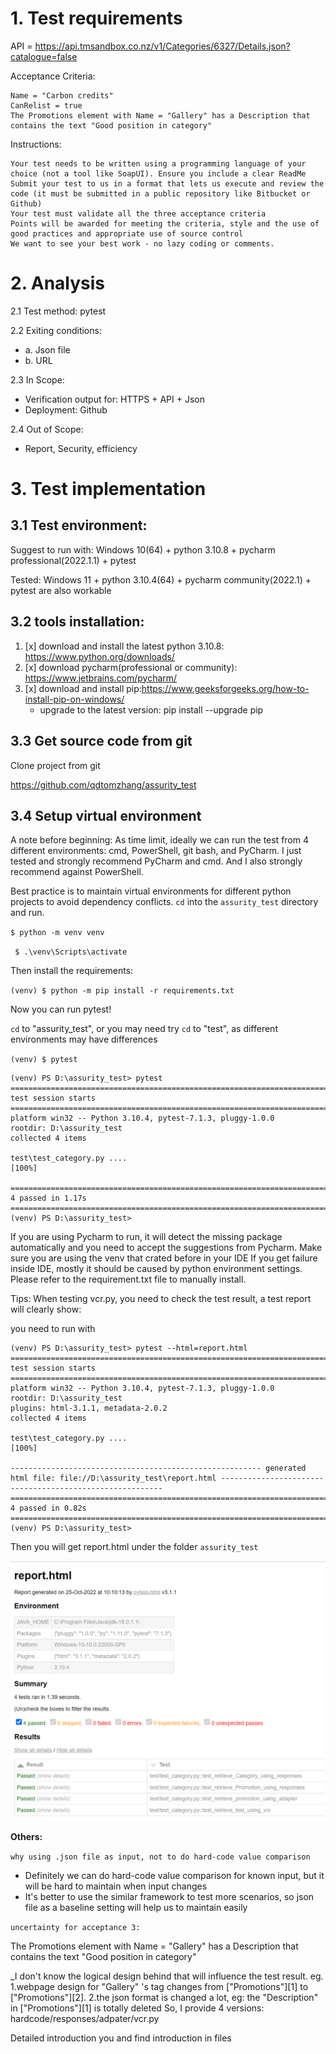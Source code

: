 # 1. Test requirements
API = https://api.tmsandbox.co.nz/v1/Categories/6327/Details.json?catalogue=false

Acceptance Criteria:

    Name = "Carbon credits"
    CanRelist = true
    The Promotions element with Name = "Gallery" has a Description that contains the text "Good position in category"
Instructions:

    Your test needs to be written using a programming language of your choice (not a tool like SoapUI). Ensure you include a clear ReadMe
    Submit your test to us in a format that lets us execute and review the code (it must be submitted in a public repository like Bitbucket or Github)
    Your test must validate all the three acceptance criteria
    Points will be awarded for meeting the criteria, style and the use of good practices and appropriate use of source control
    We want to see your best work - no lazy coding or comments.

# 2.  Analysis

2.1 Test method: pytest

2.2 Exiting conditions:
* a. Json file
* b. URL

2.3 In Scope: 
* Verification output for: HTTPS + API + Json
* Deployment: Github

2.4  Out of Scope:
* Report, Security, efficiency


# 3. Test implementation
## 3.1 Test environment: 
Suggest to run with: Windows 10(64) + python 3.10.8 + pycharm professional(2022.1.1) + pytest

Tested: Windows 11 + python 3.10.4(64) + pycharm community(2022.1) + pytest are also workable
## 3.2 tools installation:
1. [x] download and install the latest python 3.10.8: https://www.python.org/downloads/
2. [x] download pycharm(professional or community): https://www.jetbrains.com/pycharm/
3. [x] download and install pip:https://www.geeksforgeeks.org/how-to-install-pip-on-windows/
   * upgrade to  the latest version: pip install --upgrade pip

## 3.3 Get source code from git
Clone project from git

   https://github.com/qdtomzhang/assurity_test
  
## 3.4  Setup virtual environment

A note before beginning: As time limit, ideally we can run the test from 4 different environments: cmd, PowerShell, git bash, and PyCharm. 
I just tested and strongly recommend PyCharm and cmd. And I also strongly recommend against PowerShell.

Best practice is to maintain virtual environments for different python projects to avoid dependency conflicts. `cd` into the `assurity_test` directory and run.

`$ python -m venv venv` 

` $ .\venv\Scripts\activate`

Then install the requirements:

`(venv) $ python -m pip install -r requirements.txt`

Now you can run pytest!

`cd` to "assurity_test", or you may need try `cd` to "test", as different environments may have differences

`(venv) $ pytest`

```(venv) PS E:\pythonProject\assurity_test\test> pytest
(venv) PS D:\assurity_test> pytest
=========================================================================== test session starts =========================================================================== 
platform win32 -- Python 3.10.4, pytest-7.1.3, pluggy-1.0.0
rootdir: D:\assurity_test
collected 4 items

test\test_category.py ....                                                                                                                                           [100%] 

============================================================================ 4 passed in 1.17s ============================================================================ 
(venv) PS D:\assurity_test>
```
If you are using Pycharm to run, it will detect the missing package automatically and you need to accept the suggestions from Pycharm.
Make sure you are using the venv that crated before in your IDE
If you get failure inside IDE, mostly it should be caused by python environment settings.
Please refer to the requirement.txt file to manually install. 

Tips:
When testing vcr.py, you need to check the test result, a test report will clearly show:

you need to run with 

```
(venv) PS D:\assurity_test> pytest --html=report.html    
=========================================================================== test session starts ===========================================================================
platform win32 -- Python 3.10.4, pytest-7.1.3, pluggy-1.0.0
rootdir: D:\assurity_test
plugins: html-3.1.1, metadata-2.0.2
collected 4 items                                                                                                                                                          

test\test_category.py ....                                                                                                                                           [100%]

-------------------------------------------------------- generated html file: file://D:\assurity_test\report.html --------------------------------------------------------- 
============================================================================ 4 passed in 0.82s ============================================================================ 
(venv) PS D:\assurity_test> 
```
Then you will get report.html under the folder `assurity_test`

![img.png](img.png)

**Others:**


`why using .json file as input, not to do hard-code value comparison
`

* Definitely we can do hard-code value comparison for known input, but it will be hard to maintain when input changes 
* It's better to use the similar framework to test more scenarios, so json file as a baseline setting will help us to 
maintain easily


`uncertainty for acceptance 3:`

 The Promotions element with Name = "Gallery" has a Description that contains the text "Good position in category"
 

_I don't know the logical design behind that will influence the test result.
eg.
1.webpage design for "Gallery" 's tag changes from ["Promotions"][1] to ["Promotions"][2]. 
2.the json format is changed a lot, eg: the "Description" in ["Promotions"][1] is totally deleted
So, I provide 4 versions: hardcode/responses/adpater/vcr.py

Detailed introduction you and find introduction in files

